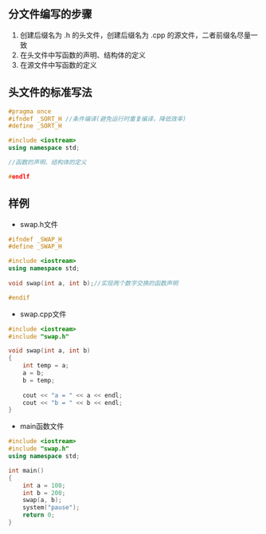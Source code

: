 ## 分文件编写的步骤
1. 创建后缀名为 .h 的头文件，创建后缀名为 .cpp 的源文件，二者前缀名尽量一致
3. 在头文件中写函数的声明、结构体的定义
4. 在源文件中写函数的定义

## 头文件的标准写法
```C++
#pragma once
#ifndef _SORT_H //条件编译(避免运行时重复编译，降低效率)
#define _SORT_H

#include <iostream>
using namespace std;

//函数的声明、结构体的定义

#endlf
```

## 样例
+ swap.h文件
```C++
#ifndef _SWAP_H
#define _SWAP_H

#include <iostream>
using namespace std; 
 
void swap(int a, int b);//实现两个数字交换的函数声明

#endif
```

+ swap.cpp文件
```C++
#include <iostream>
#include "swap.h"

void swap(int a, int b) 
{ 
	int temp = a; 
	a = b; 
	b = temp; 
	
	cout << "a = " << a << endl; 
	cout << "b = " << b << endl; 
}
```

+ main函数文件
```C++
#include <iostream>
#include "swap.h" 
using namespace std;

int main() 
{ 
	int a = 100; 
	int b = 200; 
	swap(a, b); 
	system("pause"); 
	return 0; 
}
```